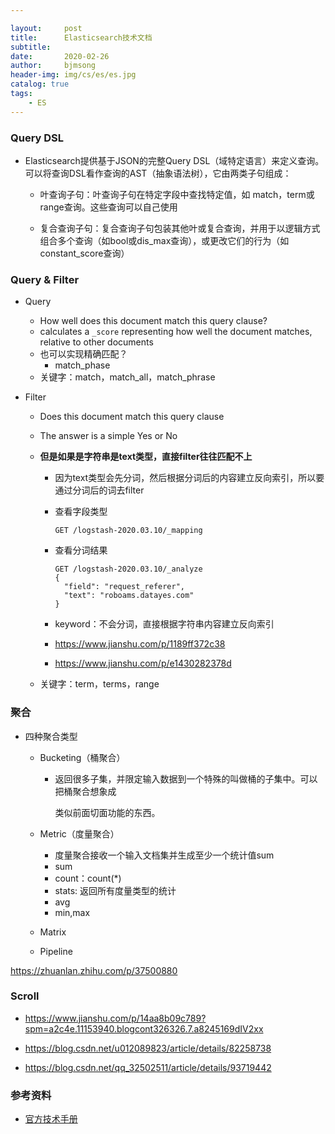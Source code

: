 ```yaml
---

layout:     post
title:      Elasticsearch技术文档
subtitle:   
date:       2020-02-26
author:     bjmsong
header-img: img/cs/es/es.jpg
catalog: true
tags:
    - ES
---
```




### Query DSL

- Elasticsearch提供基于JSON的完整Query DSL（域特定语言）来定义查询。可以将查询DSL看作查询的AST（抽象语法树），它由两类子句组成：

  - 叶查询子句：叶查询子句在特定字段中查找特定值，如 match，term或 range查询。这些查询可以自己使用

  - 复合查询子句：复合查询子句包装其他叶或复合查询，并用于以逻辑方式组合多个查询（如bool或dis_max查询），或更改它们的行为（如constant_score查询）

    

### Query & Filter

- Query 

  -  How well does this document match this query clause?
  -  calculates a `_score` representing how well the document matches, relative to other documents
  - 也可以实现精确匹配？
    - match_phase
  - 关键字：match，match_all，match_phrase

- Filter 

  - Does this document match this query clause

  - The answer is a simple Yes or No

  - **但是如果是字符串是text类型，直接filter往往匹配不上**

    - 因为text类型会先分词，然后根据分词后的内容建立反向索引，所以要通过分词后的词去filter

    - 查看字段类型

      ```
      GET /logstash-2020.03.10/_mapping
      ```

    - 查看分词结果

      ```
      GET /logstash-2020.03.10/_analyze
      {
        "field": "request_referer",
        "text": "roboams.datayes.com"
      }
      ```

    - keyword：不会分词，直接根据字符串内容建立反向索引

    - https://www.jianshu.com/p/1189ff372c38

    - https://www.jianshu.com/p/e1430282378d
  
  - 关键字：term，terms，range



### 聚合

- 四种聚合类型

  - Bucketing（桶聚合）

    - 返回很多子集，并限定输入数据到一个特殊的叫做桶的子集中。可以把桶聚合想象成

      类似前面切面功能的东西。

  - Metric（度量聚合）

    - 度量聚合接收一个输入文档集并生成至少一个统计值sum
    - sum
    - count：count(*)
    - stats:  返回所有度量类型的统计
    - avg
    - min,max

  - Matrix

  - Pipeline



https://zhuanlan.zhihu.com/p/37500880



### Scroll

- https://www.jianshu.com/p/14aa8b09c789?spm=a2c4e.11153940.blogcont326326.7.a8245169dIV2xx

- https://blog.csdn.net/u012089823/article/details/82258738

- https://blog.csdn.net/qq_32502511/article/details/93719442



### 参考资料

- [官方技术手册](https://www.elastic.co/guide/en/elasticsearch/reference/current/index.html)

  

  

  



